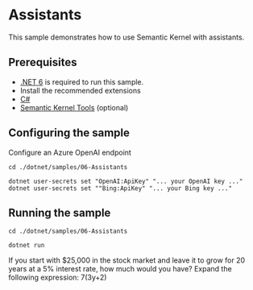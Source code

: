 # Assistants

This sample demonstrates how to use Semantic Kernel with assistants.

## Prerequisites

- [.NET 6](https://dotnet.microsoft.com/download/dotnet/6.0) is required to run this sample.
- Install the recommended extensions
- [C#](https://marketplace.visualstudio.com/items?itemName=ms-dotnettools.csharp)
- [Semantic Kernel Tools](https://marketplace.visualstudio.com/items?itemName=ms-semantic-kernel.semantic-kernel) (optional)

## Configuring the sample

Configure an Azure OpenAI endpoint

```
cd ./dotnet/samples/06-Assistants

dotnet user-secrets set "OpenAI:ApiKey" "... your OpenAI key ..."
dotnet user-secrets set ""Bing:ApiKey" "... your Bing key ..."
```

## Running the sample

```
cd ./dotnet/samples/06-Assistants

dotnet run
```



If you start with $25,000 in the stock market and leave it to grow for 20 years at a 5% interest rate, how much would you have?
Expand the following expression: 7(3y+2)